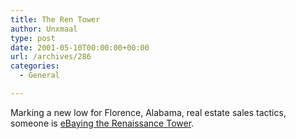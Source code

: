 ```yaml
---
title: The Ren Tower
author: Unxmaal
type: post
date: 2001-05-10T00:00:00+00:00
url: /archives/286
categories:
  - General

---
```

Marking a new low for Florence, Alabama, real estate sales tactics, someone is <A HREF="http://cgi.ebay.com/aw-cgi/eBayISAPI.dll?ViewItem&#038;item=587334687">eBaying the Renaissance Tower</A>.